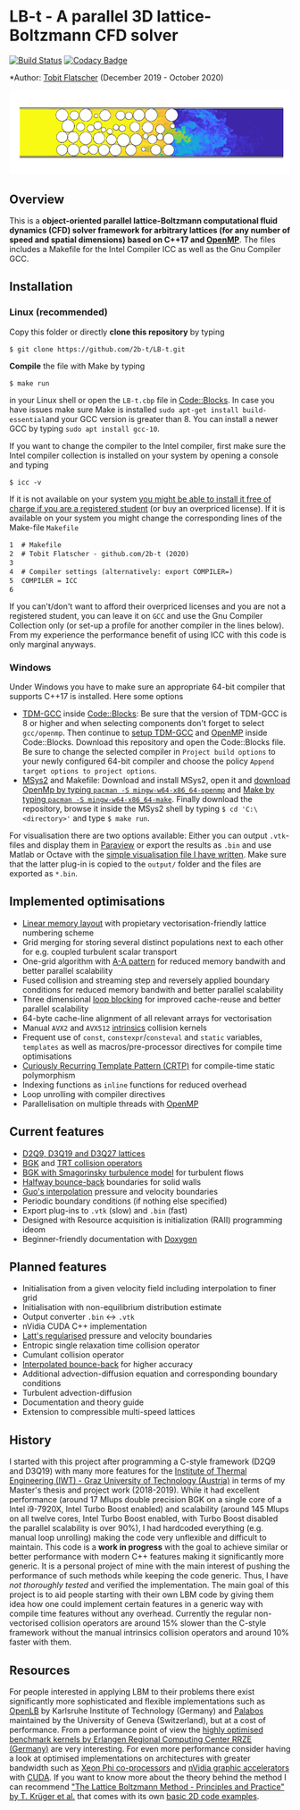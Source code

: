# LB-t - A parallel 3D lattice-Boltzmann CFD solver

[![Build Status](https://travis-ci.com/2b-t/LB-t.svg?branch=master)](https://travis-ci.com/2b-t/LB-t) [![Codacy Badge](https://app.codacy.com/project/badge/Grade/18af2a859b2340a6bdfbd04cd8ed0626)](https://www.codacy.com/gh/2b-t/LB-t/dashboard?utm_source=github.com&amp;utm_medium=referral&amp;utm_content=2b-t/LB-t&amp;utm_campaign=Badge_Grade)

*Author: [Tobit Flatscher](https://github.com/2b-t) (December 2019 - October 2020)

[![Turbulent gaseous flow in porous media](/doc/PorousMedia_Re3750Sc1.jpeg)](https://www.youtube.com/watch?v=7SR4vhMnWZc "Turbulent gaseous flow in porous media")

## Overview
This is a **object-oriented parallel lattice-Boltzmann computational fluid dynamics (CFD) solver framework for arbitrary lattices (for any number of speed and spatial dimensions) based on C++17 and [OpenMP](https://www.openmp.org/)**. The files includes a Makefile for the Intel Compiler ICC as well as the Gnu Compiler GCC.

## Installation

### Linux (recommended)
Copy this folder or directly **clone this repository** by typing
```shell
$ git clone https://github.com/2b-t/LB-t.git
```
**Compile** the file with Make by typing 
```shell
$ make run
```
in your Linux shell or open the `LB-t.cbp` file in [Code::Blocks](http://www.codeblocks.org/). In case you have issues make sure Make is installed `sudo apt-get install build-essential`and your GCC version is greater than 8. You can install a newer GCC by typing `sudo apt install gcc-10`. 

If you want to change the compiler to the Intel compiler, first make sure the Intel compiler collection is installed on your system by opening a console and typing
```shell
$ icc -v
```
If it is not available on your system [you might be able to install it free of charge if you are a registered student](https://software.intel.com/en-us/compilers) (or buy an overpriced license). If it is available on your system you might change the corresponding lines of the Make-file `Makefile`
```make
1  # Makefile
2  # Tobit Flatscher - github.com/2b-t (2020)
3
4  # Compiler settings (alternatively: export COMPILER=)
5  COMPILER = ICC
6
```
If you can't/don't want to afford their overpriced licenses and you are not a registered student, you can leave it on `GCC` and use the Gnu Compiler Collection only (or set-up a profile for another compiler in the lines below). From my experience the performance benefit of using ICC with this code is only marginal anyways.

### Windows
Under Windows you have to make sure an appropriate 64-bit compiler that supports C++17 is installed. Here some options
-   [TDM-GCC](https://jmeubank.github.io/tdm-gcc/) inside [Code::Blocks](http://www.codeblocks.org/): Be sure that the version of TDM-GCC is 8 or higher and when selecting components don't forget to select `gcc/openmp`. Then continue to [setup TDM-GCC](http://forums.codeblocks.org/index.php?topic=21570.0) and [OpenMP](https://stackoverflow.com/a/58546530/9938686) inside Code::Blocks. Download this repository and open the Code::Blocks file. Be sure to change the selected compiler in `Project build options` to your newly configured 64-bit compiler and choose the policy `Append target options to project options`.
-   [MSys2](https://www.msys2.org/) and Makefile: Download and install MSys2, open it and [download OpenMp by typing `pacman -S mingw-w64-x86_64-openmp`](https://packages.msys2.org/package/mingw-w64-x86_64-openmp?repo=mingw64) and [Make by typing `pacman -S mingw-w64-x86_64-make`](https://packages.msys2.org/package/mingw-w64-x86_64-make). Finally download the repository, browse it inside the MSys2 shell by typing `$ cd 'C:\<directory>'` and type `$ make run`.

For visualisation there are two options available: Either you can output `.vtk`-files and display them in [Paraview](https://www.paraview.org/) or export the results as `.bin` and use Matlab or Octave with the [simple visualisation file I have written](https://github.com/2b-t/CFD-visualisation.git).
Make sure that the latter plug-in is copied to the `output/` folder and the files are exported as `*.bin`.

## Implemented optimisations
-   [Linear memory layout](https://www.springer.com/gp/book/9783319446479) with propietary vectorisation-friendly lattice numbering scheme
-   Grid merging for storing several distinct populations next to each other for e.g. coupled turbulent scalar transport
-   One-grid algorithm with [A-A pattern](https://www.doi.org/10.1109/ICPP.2009.38) for reduced memory bandwith and better parallel scalability
-   Fused collision and streaming step and reversely applied boundary conditions for reduced memory bandwith and better parallel scalability
-   Three dimensional [loop blocking](https://www.doi.org/10.1142/S0129626403001501) for improved cache-reuse and better parallel scalability
-   64-byte cache-line alignment of all relevant arrays for vectorisation
-   Manual `AVX2` and `AVX512` [intrinsics](https://www.apress.com/gp/book/9781484200643) collision kernels
-   Frequent use of `const`, `constexpr`/`consteval` and `static` variables, `templates` as well as macros/pre-processor directives for compile time optimisations
-   [Curiously Recurring Template Pattern (CRTP)](https://eli.thegreenplace.net/2011/05/17/the-curiously-recurring-template-pattern-in-c/) for compile-time static polymorphism
-   Indexing functions as `inline` functions for reduced overhead
-   Loop unrolling with compiler directives
-   Parallelisation on multiple threads with [OpenMP](https://www.openmp.org/)

## Current features
-   [D2Q9, D3Q19 and D3Q27 lattices](https://www.doi.org/10.1209/0295-5075/17/6/001)
-   [BGK](https://www.doi.org/10.1103/PhysRev.94.511) and [TRT collision operators](http://global-sci.org/intro/article_detail/cicp/7862.html)
-   [BGK with Smagorinsky turbulence model](https://arxiv.org/abs/comp-gas/9401004) for turbulent flows
-   [Halfway bounce-back](https://www.doi.org/10.1007/BF02181482) boundaries for solid walls
-   [Guo's interpolation](https://www.doi.org/910.1088/1009-1963/11/4/310) pressure and velocity boundaries
-   Periodic boundary conditions (if nothing else specified)
-   Export plug-ins to `.vtk` (slow) and `.bin` (fast)
-   Designed with Resource acquisition is initialization (RAII) programming ideom
-   Beginner-friendly documentation with [Doxygen](http://www.doxygen.nl/)

## Planned features
-   Initialisation from a given velocity field including interpolation to finer grid
-   Initialisation with non-equilibrium distribution estimate
-   Output converter `.bin` <-> `.vtk`
-   nVidia CUDA C++ implementation
-   [Latt's regularised](https://www.doi.org/10.1103/PhysRevE.77.056703) pressure and velocity boundaries
-   Entropic single relaxation time collision operator
-   Cumulant collision operator
-   [Interpolated bounce-back](https://www.doi.org/10.1063/1.1399290) for higher accuracy
-   Additional advection-diffusion equation and corresponding boundary conditions
-   Turbulent advection-diffusion
-   Documentation and theory guide
-   Extension to compressible multi-speed lattices

## History
I started with this project after programming a C-style framework (D2Q9 and D3Q19) with many more features for the [Institute of Thermal Engineering (IWT) - Graz University of Technology (Austria)](https://www.tugraz.at/en/institutes/iwt/home/) in terms of my Master's thesis and project work (2018-2019). While it had excellent performance (around 17 Mlups double precision BGK on a single core of a Intel i9-7920X, Intel Turbo Boost enabled) and scalability (around 145 Mlups on all twelve cores, Intel Turbo Boost enabled, with Turbo Boost disabled the parallel scalability is over 90%), I had hardcoded everything (e.g. manual loop unrolling) making the code very unflexible and difficult to maintain.
This code is a **work in progress** with the goal to achieve similar or better performance with modern C++ features making it significantly more generic. It is a personal project of mine with the main interest of pushing the performance of such methods while keeping the code generic. Thus, I have *not thoroughly tested* and verified the implementation. The main goal of this project is to aid people starting with their own LBM code by giving them idea how one could implement certain features in a generic way with compile time features without any overhead.
Currently the regular non-vectorised collision operators are around 15% slower than the C-style framework without the manual intrinsics collision operators and around 10% faster with them.

## Resources
For people interested in applying LBM to their problems there exist significantly more sophisticated and flexible implementations such as [OpenLB](https://www.openlb.net/) by Karlsruhe Institute of Technology (Germany) and [Palabos](https://palabos.unige.ch/) maintained by the University of Geneva (Switzerland), but at a cost of performance.
From a performance point of view the [highly optimised benchmark kernels by Erlangen Regional Computing Center RRZE (Germany)](https://github.com/RRZE-HPC/lbm-benchmark-kernels) are very interesting. For even more performance consider having a look at optimised implementations on architectures with greater bandwidth such as [Xeon Phi co-processors](https://doi.org/10.1002/cpe.5072) and [nVidia graphic accelerators](https://doi.org/10.1155/2017/1205892) with [CUDA](https://www.packtpub.com/application-development/cuda-cookbook).
If you want to know more about the theory behind the method I can recommend ["The Lattice Boltzmann Method - Principles and Practice" by T. Krüger et al.](https://www.springer.com/gp/book/9783319446479) that comes with its own [basic 2D code examples](https://github.com/lbm-principles-practice).
